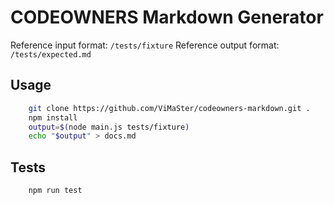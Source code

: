# CODEOWNERS Markdown Generator

Reference input format: `/tests/fixture`
Reference output format: `/tests/expected.md`

## Usage
```sh
    git clone https://github.com/ViMaSter/codeowners-markdown.git .
    npm install
    output=$(node main.js tests/fixture)
    echo "$output" > docs.md
```

## Tests
```sh
    npm run test
```